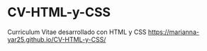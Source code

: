 # CV-HTML-y-CSS
Curriculum Vitae desarrollado con HTML y CSS
https://marianna-yar25.github.io/CV-HTML-y-CSS/
